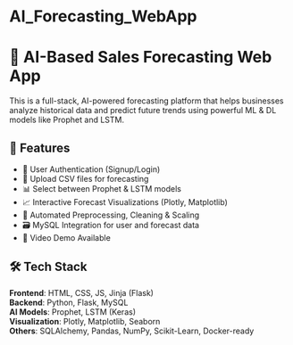 # AI_Forecasting_WebApp

# 🔮 AI-Based Sales Forecasting Web App

This is a full-stack, AI-powered forecasting platform that helps businesses analyze historical data and predict future trends using powerful ML & DL models like Prophet and LSTM.

## 🚀 Features

- 🔐 User Authentication (Signup/Login)
- 📁 Upload CSV files for forecasting
- 📊 Select between Prophet & LSTM models
- 📈 Interactive Forecast Visualizations (Plotly, Matplotlib)
- 🧠 Automated Preprocessing, Cleaning & Scaling
- 🗃 MySQL Integration for user and forecast data
- 🎥 Video Demo Available

## 🛠 Tech Stack

**Frontend**: HTML, CSS, JS, Jinja (Flask)  
**Backend**: Python, Flask, MySQL  
**AI Models**: Prophet, LSTM (Keras)  
**Visualization**: Plotly, Matplotlib, Seaborn  
**Others**: SQLAlchemy, Pandas, NumPy, Scikit-Learn, Docker-ready
